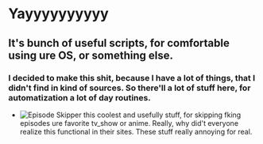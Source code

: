 # Yayyyyyyyyyy

## It's bunch of useful scripts, for comfortable using ure OS, or something else.

### I decided to make this shit, because I have a lot of things, that I didn't find in kind of sources. So there'll a lot of stuff here, for automatization a lot of day routines.

- ![Episode Skipper](./episode_skipper/) this coolest and usefully stuff, for skipping fking episodes ure favorite tv_show or anime. Really, why did't everyone realize this functional in their sites. These stuff really annoying for real.
